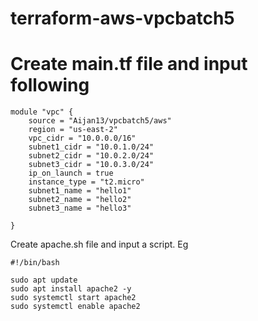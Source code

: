 # terraform-aws-vpcbatch5

# Create main.tf file and input following

```hcl
module "vpc" {
    source = "Aijan13/vpcbatch5/aws"
    region = "us-east-2"
    vpc_cidr = "10.0.0.0/16"
    subnet1_cidr = "10.0.1.0/24"
    subnet2_cidr = "10.0.2.0/24"
    subnet3_cidr = "10.0.3.0/24"
    ip_on_launch = true
    instance_type = "t2.micro"
    subnet1_name = "hello1"
    subnet2_name = "hello2"
    subnet3_name = "hello3"

}
```

Create apache.sh file and input a script. Eg
```hcl
#!/bin/bash

sudo apt update 
sudo apt install apache2 -y
sudo systemctl start apache2
sudo systemctl enable apache2
```